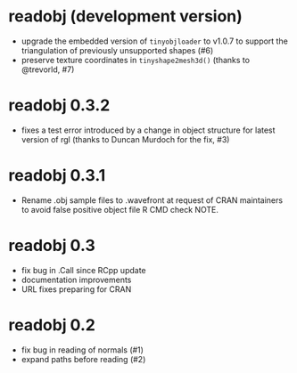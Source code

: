 # readobj (development version)

* upgrade the embedded version of `tinyobjloader` to v1.0.7
  to support the triangulation of previously unsupported shapes (#6)
* preserve texture coordinates in `tinyshape2mesh3d()` (thanks to @trevorld, #7)

# readobj 0.3.2

* fixes a test error introduced by a change in object structure for latest
  version of rgl (thanks to Duncan Murdoch for the fix, #3)

# readobj 0.3.1

* Rename .obj sample files to .wavefront at request of CRAN maintainers to avoid
  false positive object file R CMD check NOTE.

# readobj 0.3

* fix bug in .Call since RCpp update
* documentation improvements
* URL fixes preparing for CRAN

# readobj 0.2

* fix bug in reading of normals (#1)
* expand paths before reading (#2)
